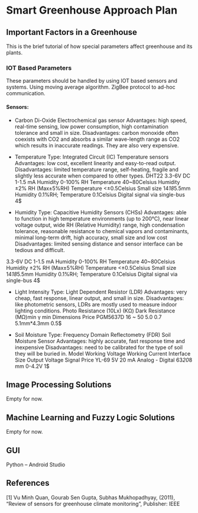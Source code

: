# Smart Greenhouse Approach Plan

## Important Factors in a Greenhouse
This is the brief tutorial of how special parameters affect greenhouse and its plants.

### IOT Based Parameters
These parameters should be handled by using IOT based sensors and systems.
Using moving average algorithm. ZigBee protocol to ad-hoc communication.

#### Sensors:

* Carbon Di-Oxide
Electrochemical gas sensor
Advantages: high speed, real-time sensing, low power consumption, high contamination tolerance and small in size.
Disadvantages: carbon monoxide often coexists with CO2 and absorbs a similar wave-length range as CO2 which results in inaccurate readings. They are also very expensive.

* Temperature 
Type: Integrated Circuit (IC) Temperature sensors
Advantages: low cost, excellent linearity and easy-to-read output.
Disadvantages: limited temperature range, self-heating, fragile and slightly less accurate when compared to other types.
DHT22
3.3-6V DC
1-1.5 mA
Humidity
0-100% RH
Temperature
40~80Celsius
Humidity ±2% RH (Max±5%RH)
Temperature <±0.5Celsius
Small size 14*18*5.5mm
Humidity 0.1%RH;
Temperature 0.1Celsius
Digital signal via single-bus
4$

* Humidity
Type: Capacitive Humidity Sensors (CHSs)
Advantages: able to function in high temperature environments (up to 200°C), near linear voltage output, wide RH (Relative Humidity) range, high condensation tolerance, reasonable resistance to chemical vapors and contaminants, minimal long-term drift, high accuracy, small size and low cost
Disadvantages: limited sensing distance and sensor interface can be tedious and difficult.

3.3-6V DC
1-1.5 mA
Humidity
0-100% RH
Temperature
40~80Celsius
Humidity ±2% RH (Max±5%RH)
Temperature <±0.5Celsius
Small size 14*18*5.5mm
Humidity 0.1%RH;
Temperature 0.1Celsius
Digital signal via single-bus
4$

* Light Intensity
Type: Light Dependent Resistor (LDR)
Advantages: very cheap, fast response, linear output, and small in size.
Disadvantages: like photometric sensors, LDRs are mostly used to measure indoor lighting conditions.
Photo Resistance (10Lx) (KΩ)
Dark Resistance (MΩ)min
γ min
Dimensions
Price
PGM5637D
16 ~ 50
5.0
0.7
5.1mm*4.3mm
0.5$


* Soil Moisture
Type: Frequency Domain Reflectometry (FDR) Soil Moisture Sensor
Advantages: highly accurate, fast response time and inexpensive
Disadvantages: need to be calibrated for the type of soil they will be buried in.
Model
Working Voltage
Working Current
Interface
Size
Output Voltage Signal
Price
YL-69
5V
20 mA
Analog - Digital
63*20*8 mm
0-4.2V
1$

## Image Processing Solutions
Empty for now.

## Machine Learning and Fuzzy Logic Solutions
Empty for now.

## GUI
Python – Android Studio


## References
[1] Vu Minh Quan, Gourab Sen Gupta, Subhas Mukhopadhyay, (2011), “Review of sensors for greenhouse climate monitoring”, Publisher: IEEE

